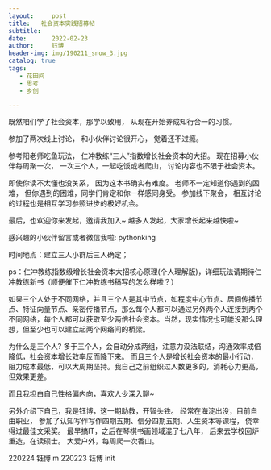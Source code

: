 ```yaml
---
layout:     post
title:   社会资本实践招募帖
subtitle: 
date:       2022-02-23  
author:     钰博
header-img: img/190211_snow_3.jpg
catalog: true
tags:
   - 花田间
   - 思考
   - 乡创

---
```



既然咱们学了社会资本，那学以致用，
从现在开始养成知行合一的习惯。

参加了两次线上讨论，
和小伙伴讨论很开心，
觉着还不过瘾。

参考阳老师吃鱼玩法，
仁冲教练“三人”指数增长社会资本的大招。
现在招募小伙伴每周聚一次，
一次三个人，一起吃饭或者爬山，
讨论内容也不限于社会资本。

即使你读不太懂也没关系，
因为这本书确实有难度。
老师不一定知道你遇到的困难，
但你遇到的困难，同学们肯定和你一样感同身受。
参加线下聚会，
相互讨论的过程也是相互学习参照进步的极好机会。

最后，也欢迎你来发起，邀请我加入~
越多人发起，大家增长起来越快啦~

感兴趣的小伙伴留言或者微信我啦: pythonking

时间地点：建立三人小群后三人确定；


ps：仁冲教练指数级增长社会资本大招核心原理(个人理解版)，详细玩法请期待仁冲教练新书（顺便催下仁冲教练书稿写的怎么样啦？）

如果三个人处于不同网络，并且三个人是其中节点，如程度中心节点、居间传播节点、特征向量节点、亲密传播节点，那么每个人都可以通过另外两个人连接到两个不同网络，每个人都可以获取至少两倍社会资本。当然，现实情况也可能没那么理想，但至少也可以建立起两个网络间的桥梁。

为什么是三个人?
多于三个人，会自动分成两组，注意力没法联结，沟通效率成倍降低，社会资本增长效率反而降下来。
而且三个人是增长社会资本的最小行动，阻力成本最低，可以大周期坚持。我自己之前组织过人数更多的，消耗心力更高，但效果更差。

而且我坦白自己性格偏内向，喜欢人少深入聊~

另外介绍下自己，我是钰博，这一期助教，开智头铁。
经常在海淀出没，目前自由职业，
参加了认知写作写作四期五期、信分四期五期、人生资本等课程，
侥幸得过最佳文采奖。
最早搞IT，之后在琴棋书画领域混了七八年，
后来去学校回炉重造，在读硕士。
大爱户外，每周爬一次香山。

220224 钰博 m
220223 钰博 init 
